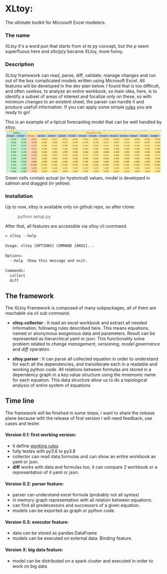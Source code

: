 # XLtoy: 
The ultimate toolkit for Microsoft Excel modelers. 

### The name
*XLtoy* it's a word pun that starts from *xt to py* concept, but the *p* seem superfluous here and *xlto(p)y* became 
XLtoy, more funny.

### Description
XLtoy framework can read, parse, diff, validate, manage changes and run out of the box complicated models written 
using Microsoft Excel. All features will be developed in the dev plan below.
I found that is too difficult, and often useless, to analyze an entire workbook, so main idea, here, is to 
identify a subset of areas of interest and focalize only on these, so with minimum changes to an existent sheet, 
the parser can handle it and produce usefull information. If you can apply some simple 
[ rules](https://raw.githubusercontent.com/glaucouri/xltoy/main/rules.md)
you are ready to go!

This is an example of a tipical forecasting model that can be well handled by xltoy.
![xlsample](https://github.com/glaucouri/xltoy/raw/main/img/simple_model.png?raw=true)
Green cells contain actual (or hystorical) values, model is developed in salmon and 
dragged (in yellow). 

### Installation
Up to now, xltoy is available only on github repo, so after clone: 

> python setup.py

After that, all features are accessible via *xltoy* cli command.

```
> xltoy --help

Usage: xltoy [OPTIONS] COMMAND [ARGS]...

Options:
  --help  Show this message and exit.

Commands:
  collect
  diff

```

## The framework
The XLtoy Framework is composed of many subpackages, all of them are reachable via cli sub command.

* **xltoy.collector** : It read an excel workbook and extract all needed information, following rules described here. 
This means equations, named or anonymous exogenous data and parameters. 
Result can be represented as hierarchical yaml or json. This functionality solve problem related 
to *change management*, *versioning*, *model governance* and *diff* operation.

* **xltoy.parser** : It can parse all collected equation in order to understand for each all the dependencies, 
and transliterate each in a readable and working python code.
All relations between formulas are stored in a dependency graph in a key:value structure 
using the mnemonic name for each equation. This data structure allow us to do a topological analysis of entire
system of equations

## Time line
The framework will be finished in some steps, i want to share the release plane because 
with the release of first version i will need feedback, use cases and tester.  

#### Version 0.1: first working version:
* it define [working rules](https://raw.githubusercontent.com/glaucouri/xltoy/main/rules.md)
* fully testes with py3.6 to py3.8
* collector can read data,formulas and can show an entire workbook as yaml or json.
* **diff** works with data and formulas too, it can compare 2 workbook or a representation of it yaml or json.

#### Version 0.2: parser feature:
* parser can understand excel formula (probably not all syntax)
* in memory graph representation with all relation between equations.
* can find all predecessors and successors of a given equation.
* models can be exported as graph or python code.

#### Version 0.3: executor feature:
* data can be stored as pandas DataFrame
* models can be executed on external data. Binding feature.

#### Version X: big data feature:
* model can be distributed on a spark cluster and executed in order to work on big data
